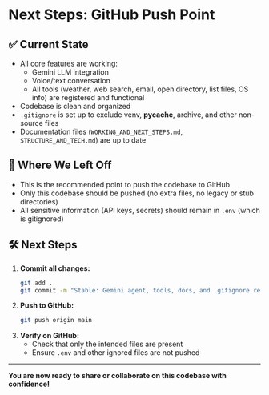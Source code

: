 # Next Steps: GitHub Push Point

## ✅ Current State
- All core features are working:
  - Gemini LLM integration
  - Voice/text conversation
  - All tools (weather, web search, email, open directory, list files, OS info) are registered and functional
- Codebase is clean and organized
- `.gitignore` is set up to exclude venv, __pycache__, archive, and other non-source files
- Documentation files (`WORKING_AND_NEXT_STEPS.md`, `STRUCTURE_AND_TECH.md`) are up to date

## 🚩 Where We Left Off
- This is the recommended point to push the codebase to GitHub
- Only this codebase should be pushed (no extra files, no legacy or stub directories)
- All sensitive information (API keys, secrets) should remain in `.env` (which is gitignored)

## 🛠️ Next Steps
1. **Commit all changes:**
   ```sh
   git add .
   git commit -m "Stable: Gemini agent, tools, docs, and .gitignore ready for GitHub"
   ```
2. **Push to GitHub:**
   ```sh
   git push origin main
   ```
3. **Verify on GitHub:**
   - Check that only the intended files are present
   - Ensure `.env` and other ignored files are not pushed

---
**You are now ready to share or collaborate on this codebase with confidence!** 